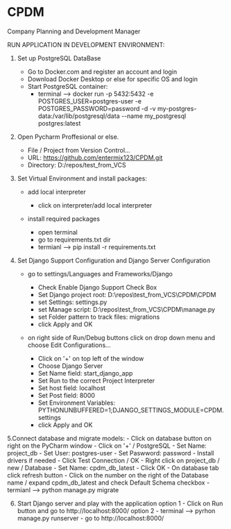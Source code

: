 # CPDM
Company Planning and Development Manager


RUN APPLICATION IN DEVELOPMENT ENVIRONMENT:

1. Set up PostgreSQL DataBase
	- Go to Docker.com and register an account and login
	- Download Docker Desktop or else for specific OS and login
	- Start PostgreSQL container:
		- terminal --> docker run -p 5432:5432 -e POSTGRES_USER=postgres-user -e POSTGRES_PASSWORD=password -d -v my-postgres-data:/var/lib/postgresql/data --name my_postgresql postgres:latest


2. Open Pycharm Proffesional or else.
	- File / Project from Version Control...
	- URL: https://github.com/entermix123/CPDM.git
	- Directory: D:/repos/test_from_VCS

3. Set Virtual Environment and install packages:

	- add local interpreter
		- click on interpreter/add local interpreter

	- install required packages
		- open terminal
		- go to requirements.txt dir
		- termianl --> pip install -r requirements.txt


4. Set Django Support Configuration and Django Server Configuration

	- go to settings/Languages and Frameworks/Django
		- Check Enable Django Support Check Box
		- Set Django project root: D:\repos\test_from_VCS\CPDM\CPDM
		- set Settings: settings.py
		- set Manage script: D:\repos\test_from_VCS\CPDM\manage.py
		- set Folder pattern to track files: migrations
		- click Apply and OK

	- on right side of Run/Debug buttons click on drop down menu and choose Edit Configurations...
		- Click on '+' on top left of the window
		- Choose Django Server
		- Set Name field: start_django_app
		- Set Run to the correct Project Interpreter
		- Set host field: localhost
		- Set Post field: 8000
		- Set Environment Variables: PYTHONUNBUFFERED=1;DJANGO_SETTINGS_MODULE=CPDM.settings
		- click Apply and OK


5.Connect database and migrate models:
	- Click on database button on right on the PyCharm window
	- Click on '+' / PostgreSQL
	- Set Name: project_db
	- Set User: postgres-user
	- Set Paswword: password
	- Install drivers if needed
	- Click Test Connection / OK
	- Right click on project_db / new / Database
	- Set Name: cpdm_db_latest
	- Click OK
	- On database tab click refresh button
	- Click on the number on the right of the Database name / expand cpdm_db_latest and check Default Schema checkbox
	- termianl --> python manage.py migrate

6. Start Django server and play with the application
	option 1 - Click on Run button and go to http://localhost:8000/
	option 2 - terminal --> pyrhon manage.py runserver
		       - go to http://localhost:8000/



